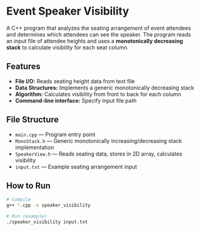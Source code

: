 # Event Speaker Visibility

A C++ program that analyzes the seating arrangement of event attendees and determines which attendees can see the speaker. The program reads an input file of attendee heights and uses a **monotonically decreasing stack** to calculate visibility for each seat column.

## Features
- **File I/O:** Reads seating height data from text file
- **Data Structures:** Implements a generic monotonically decreasing stack
- **Algorithm:** Calculates visibility from front to back for each column
- **Command-line interface:** Specify input file path

## File Structure
- `main.cpp` — Program entry point
- `MonoStack.h` — Generic monotonically increasing/decreasing stack implementation
- `SpeakerView.h` — Reads seating data, stores in 2D array, calculates visibility
- `input.txt` — Example seating arrangement input

## How to Run
```bash
# Compile
g++ *.cpp -o speaker_visibility

# Run (example)
./speaker_visibility input.txt
